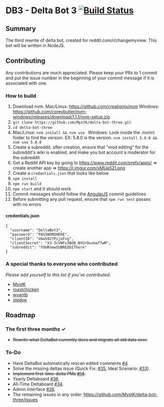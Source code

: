 # DB3 - Delta Bot 3 [![Build Status](https://travis-ci.org/MystK/delta-bot-three.svg?branch=master)](https://travis-ci.org/MystK/delta-bot-three)
## Summary
The third rewrite of delta bot, created for reddit.com/r/changemyview. This bot will be written in NodeJS.

## Contributing
Any contributions are much appreciated. Please keep your PRs to 1 commit and put the issue number in the beginning of your commit message if it is associated with one.
### How to build
1. Download nvm. Mac/Linux: https://github.com/creationix/nvm Windows: https://github.com/coreybutler/nvm-windows/releases/download/1.1.1/nvm-setup.zip
1. `git clone https://github.com/MystK/delta-bot-three.git`
1. `cd delta-bot-three`
1. Mac/Linux: `nvm install && nvm use ` Windows: Look inside the .nvmrc folder to find the version. EX: 5.8.0 is the version. `nvm install 5.8.0 && nvm use 5.8.0`
1. Create a subreddit.  after creation, ensure that "mod editing" for the subreddit's wiki is enabled, and make you bot account a moderator for the subreddit
1. Get a Reddit API key by going to https://www.reddit.com/prefs/apps/ => create another app => https://i.imgur.com/xMUa521.png
1. Create a `credentials.json` that looks like below
1. `npm install`
1. `npm run build`
1. `npm start` and it should work
1. Commit messages should follow the [AngularJS](https://github.com/angular/angular.js/blob/master/CONTRIBUTING.md#commit) commit guidelines
1. Before submitting any pull request, ensure that `npm run test` passes with no errors

#### credentials.json
````
{
  "username": "DeltaBot3",
  "password": "PASSWORDHERE",
  "clientID": "ebwS927PijoFvg",
  "clientSecret": "X3-3cVNFx3Nd8_NYUrOuvmaf7wM",
  "subreddit": "YOURnewSUBREDDIThere"
}
````

### A special thanks to everyone who contributed
_Please add yourself to this list if you've contributed:_
* [MystK](https://github.com/mystk)
* [roastchicken](https://github.com/roastchicken)
* [wyantb](https://github.com/wyantb)
* [stedop](https://github.com/stedop)

## Roadmap
### The first three months ✓
* ~~Rewrite what DeltaBot currently does and migrate all old data over.~~

### To-Do
* Have DeltaBot automatically rescan edited comments [#4](https://github.com/MystK/delta-bot-three/issues/4).
* Solve the missing deltas issue (Quick Fix: [#35](https://github.com/MystK/delta-bot-three/issues/35), Ideal Scenario: [#33](https://github.com/MystK/delta-bot-three/issues/33)).
* ~~Implement first-time-delta PMs [#14](https://github.com/MystK/delta-bot-three/issues/14).~~
* Yearly Deltaboard [#36](https://github.com/MystK/delta-bot-three/issues/36).
* All-Time Deltaboard [#34](https://github.com/MystK/delta-bot-three/issues/34).
* Admin Interface [#38](https://github.com/MystK/delta-bot-three/issues/38).
* The remaining issues in any order: https://github.com/MystK/delta-bot-three/issues
